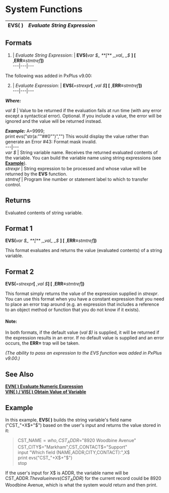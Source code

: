 # System Functions 

**EVS( )** |  **_Evaluate String Expression_**  
---|---  
  
##  Formats

1. |  _Evaluate String Expression_: |  **EVS(**_var_ _$_ **[** ,_val_ _$_ **] [** ,**ERR=**_stmtref_**])**  
---|---|---  
  
The following was added in PxPlus v9.00:

2. |  _Evaluate Expression_: |  **EVS(**_=strexpr_**[** ,_val_ _$_**] [** ,**ERR=**_stmtref_**])**  
---|---|---  
  
**_Where:_**

_val_ _$_ |  Value to be returned if the evaluation fails at run time (with any error except a syntactical error). Optional. If you include a value, the error will be ignored and the value will be returned instead.  
  
**_Example:_** A=9999;  
print evs("str(a:""##0"")","<OverFlow>") This would display the value <Overflow> rather than generate an Error #43: Format mask invalid.  
---|---  
_var_ _$_ |  String variable name. Receives the returned evaluated contents of the variable. You can build the variable name using string expressions (see **[Example](evs.htm#Mark6)**).  
_strexpr_ |  String expression to be processed and whose value will be returned by the **EVS** function.  
_stmtref_ |  Program line number or statement label to which to transfer control.  
  
##  Returns

Evaluated contents of string variable.

##  Format 1

**EVS(**_var_ _$_ **[** ,_val_ _$_ **] [** ,**ERR=**_stmtref_**])**

This format evaluates and returns the value (evaluated contents) of a string variable.

## Format 2

**EVS(**_=strexpr_**[** ,_val_ _$_**] [** ,**ERR=**_stmtref_**])**

This format simply returns the value of the expression supplied in _strexpr_. You can use this format when you have a constant expression that you need to place an error trap around (e.g. an expression that includes a reference to an object method or function that you do not know if it exists).

#### **Note:**  
In both formats, if the default value (_val_ _$)_ is supplied, it will be returned if the expression results in an error. If no default value is supplied and an error occurs, the **ERR=** trap will be taken.

_(The ability to pass an expression to the EVS function was added in PxPlus v9.00.)_

##  See Also

[**EVN( ) Evaluate Numeric Expression**](evn.md)  
[**VIN( ) / VIS( ) Obtain Value of Variable**](vin.md)

##  Example

In this example, **EVS( )** builds the string variable's field name ("CST_"+X$+"$") based on the user's input and returns the value stored in it:

> CST_NAME$=who,CST_ADDR$="8920 Woodbine Avenue"  
>  CST_CITY$="Markham",CST_CONTACT$="Support"  
>  input "Which field (NAME,ADDR,CITY,CONTACT):",X$  
>  print evs("CST_"+X$+"$")  
>  stop

If the user's input for X$ is ADDR, the variable name will be CST_ADDR$. The value in evs(CST_ADDR$) for the current record could be 8920 Woodbine Avenue, which is what the system would return and then print.
